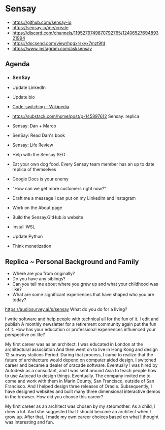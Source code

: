 # Sensay

* <a href="https://github.com/sensay-io">https://github.com/sensay-io</a>
* <a href="https://sensay.io/me/create">https://sensay.io/me/create</a>
* <a href="https://discord.com/channels/1195279749870792765/1240652769489321994">https://discord.com/channels/1195279749870792765/1240652769489321994</a>
* <a href="https://docsend.com/view/hpgxrsxyx7mzt9fd">https://docsend.com/view/hpgxrsxyx7mzt9fd</a>
* <a href="https://www.instagram.com/asksensay">https://www.instagram.com/asksensay</a>

## Agenda

* <h2 style="font-size: 15.6px;">SenSay</h2>
* Update LinkedIn
* Update bio
* <a href="https://en.wikipedia.org/wiki/Code-switching">Code-switching - Wikipedia</a>
* <a href="https://substack.com/home/post/p-145897612">https://substack.com/home/post/p-145897612</a>
Sensay: replica
* Sensay: Dan + Marco
* SenSay: Read Dan's book
* Sensay: Life Review
* Help with the Sensay SEO
* Eat your own dog food. Every Sensay team member has an up to date replica of themselves
* Google Docs is your enemy
* "How can we get more customers right now?"

* Draft me a message I can put on my LinkedIm and Instagram

* Work on the About page
* Build the Sensay.GitHub.io website
* Install WSL
* Update Python
* Think monetization

## Replica ~ Personal Background and Family

* Where are you from originally?
* Do you have any siblings?
* Can you tell me about where you grew up and what your childhood was like?
* What are some significant experiences that have shaped who you are today?

<a href="https://audiosurvey.ai/s/sensay">https://audiosurvey.ai/s/sensay</a>
What do you do for a living?

I write software and help people with technical all for the fun of it. I edit and publish A monthly newsletter for a retirement community again put the fun of it.
How has your education or professional experiences influenced your perspective on life?

My first career was as an architect. I was educated in London at the architectural association And then went on to live in Hong Kong and design 12 subway stations Period. During that process, I came to realize that the future of architecture would depend on computer aided design. I switched career and became a dealer of oracade software. Eventually I was hired by Autodesk as a consultant, and I was sent around Asia to teach people how to use Autocad to design things. Eventually. The company invited me to come and work with them in Marin County, San Francisco, outside of San Francisco. And I helped design three releases of Oracle. Subsequently, I have designed websites and built many three dimensional interactive demos in the browser.
How did you choose this career?

My first career as an architect was chosen by my stepmother. As a child, I drew a lot. And she suggested that I should become an architect when I grow up. After that, I made my own career choices based on what I thought was interesting and fun.